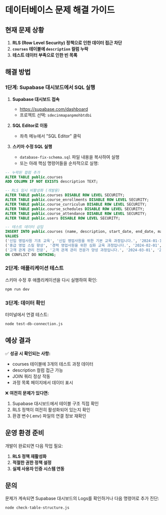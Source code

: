 # 데이터베이스 문제 해결 가이드

## 현재 문제 상황
1. **RLS (Row Level Security) 정책으로 인한 데이터 접근 차단**
2. **`courses` 테이블에 `description` 컬럼 누락**
3. **테스트 데이터 부족으로 인한 빈 목록**

## 해결 방법

### 1단계: Supabase 대시보드에서 SQL 실행

1. **Supabase 대시보드 접속**
   - https://supabase.com/dashboard
   - 프로젝트 선택: `sdecinmapanpmohbtdbi`

2. **SQL Editor로 이동**
   - 좌측 메뉴에서 "SQL Editor" 클릭

3. **스키마 수정 SQL 실행**
   - `database-fix-schema.sql` 파일 내용을 복사하여 실행
   - 또는 아래 핵심 명령어들을 순차적으로 실행:

```sql
-- 누락된 컬럼 추가
ALTER TABLE public.courses 
ADD COLUMN IF NOT EXISTS description TEXT;

-- RLS 임시 비활성화 (개발용)
ALTER TABLE public.courses DISABLE ROW LEVEL SECURITY;
ALTER TABLE public.course_enrollments DISABLE ROW LEVEL SECURITY;
ALTER TABLE public.course_curriculum DISABLE ROW LEVEL SECURITY;
ALTER TABLE public.course_schedules DISABLE ROW LEVEL SECURITY;
ALTER TABLE public.course_attendance DISABLE ROW LEVEL SECURITY;
ALTER TABLE public.users DISABLE ROW LEVEL SECURITY;

-- 테스트 데이터 삽입
INSERT INTO public.courses (name, description, start_date, end_date, max_trainees, status) 
VALUES 
('신입 영업사원 기초 교육', '신입 영업사원을 위한 기본 교육 과정입니다.', '2024-01-15', '2024-01-19', 20, 'active'),
('중급 영업 스킬 향상', '경력 영업사원을 위한 심화 교육 과정입니다.', '2024-02-01', '2024-02-05', 15, 'draft'),
('고객 관계 관리 전문', '고객 관계 관리 전문가 양성 과정입니다.', '2024-03-01', '2024-03-08', 25, 'active')
ON CONFLICT DO NOTHING;
```

### 2단계: 애플리케이션 테스트

스키마 수정 후 애플리케이션을 다시 실행하여 확인:

```bash
npm run dev
```

### 3단계: 데이터 확인

터미널에서 연결 테스트:

```bash
node test-db-connection.js
```

## 예상 결과

✅ **성공 시 확인되는 사항:**
- courses 테이블에 3개의 테스트 과정 데이터
- description 컬럼 접근 가능
- JOIN 쿼리 정상 작동
- 과정 목록 페이지에서 데이터 표시

❌ **여전히 문제가 있다면:**
1. Supabase 대시보드에서 테이블 구조 직접 확인
2. RLS 정책이 여전히 활성화되어 있는지 확인
3. 환경 변수(.env) 파일의 연결 정보 재확인

## 운영 환경 준비

개발이 완료되면 다음 작업 필요:
1. **RLS 정책 재활성화**
2. **적절한 권한 정책 설정**
3. **실제 사용자 인증 시스템 연동**

## 문의

문제가 계속되면 Supabase 대시보드의 Logs를 확인하거나 다음 명령어로 추가 진단:

```bash
node check-table-structure.js
```